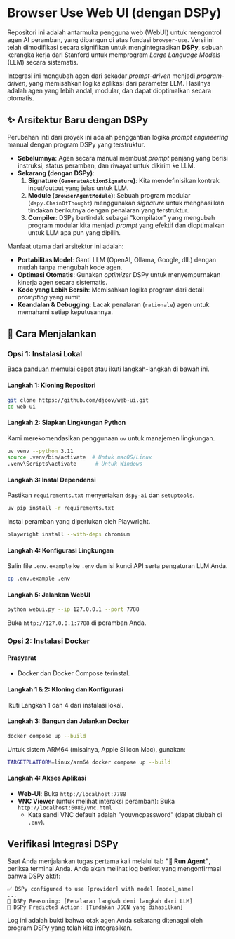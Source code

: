 # Browser Use Web UI (dengan DSPy)

[](https://github.com/browser-use/web-ui/stargazers)
[](https://link.browser-use.com/discord)
[](https://docs.browser-use.com)
[](https://x.com/warmshao)

Repositori ini adalah antarmuka pengguna web (WebUI) untuk mengontrol agen AI peramban, yang dibangun di atas fondasi `browser-use`. Versi ini telah dimodifikasi secara signifikan untuk mengintegrasikan **DSPy**, sebuah kerangka kerja dari Stanford untuk memprogram *Large Language Models* (LLM) secara sistematis.

Integrasi ini mengubah agen dari sekadar *prompt-driven* menjadi *program-driven*, yang memisahkan logika aplikasi dari parameter LLM. Hasilnya adalah agen yang lebih andal, modular, dan dapat dioptimalkan secara otomatis.

## ✨ Arsitektur Baru dengan DSPy

Perubahan inti dari proyek ini adalah penggantian logika *prompt engineering* manual dengan program DSPy yang terstruktur.

  * **Sebelumnya**: Agen secara manual membuat *prompt* panjang yang berisi instruksi, status peramban, dan riwayat untuk dikirim ke LLM.
  * **Sekarang (dengan DSPy)**:
    1.  **Signature (`GenerateActionSignature`)**: Kita mendefinisikan kontrak input/output yang jelas untuk LLM.
    2.  **Module (`BrowserAgentModule`)**: Sebuah program modular (`dspy.ChainOfThought`) menggunakan *signature* untuk menghasilkan tindakan berikutnya dengan penalaran yang terstruktur.
    3.  **Compiler**: DSPy bertindak sebagai "kompilator" yang mengubah program modular kita menjadi *prompt* yang efektif dan dioptimalkan untuk LLM apa pun yang dipilih.

Manfaat utama dari arsitektur ini adalah:

  * **Portabilitas Model**: Ganti LLM (OpenAI, Ollama, Google, dll.) dengan mudah tanpa mengubah kode agen.
  * **Optimasi Otomatis**: Gunakan *optimizer* DSPy untuk menyempurnakan kinerja agen secara sistematis.
  * **Kode yang Lebih Bersih**: Memisahkan logika program dari detail *prompting* yang rumit.
  * **Keandalan & Debugging**: Lacak penalaran (`rationale`) agen untuk memahami setiap keputusannya.

## 🚀 Cara Menjalankan

### Opsi 1: Instalasi Lokal

Baca [panduan memulai cepat](https://docs.browser-use.com/quickstart#prepare-the-environment) atau ikuti langkah-langkah di bawah ini.

#### Langkah 1: Kloning Repositori

```bash
git clone https://github.com/djoov/web-ui.git
cd web-ui
```

#### Langkah 2: Siapkan Lingkungan Python

Kami merekomendasikan penggunaan `uv` untuk manajemen lingkungan.

```bash
uv venv --python 3.11
source .venv/bin/activate  # Untuk macOS/Linux
.venv\Scripts\activate      # Untuk Windows
```

#### Langkah 3: Instal Dependensi

Pastikan `requirements.txt` menyertakan `dspy-ai` dan `setuptools`.

```bash
uv pip install -r requirements.txt
```

Instal peramban yang diperlukan oleh Playwright.

```bash
playwright install --with-deps chromium
```

#### Langkah 4: Konfigurasi Lingkungan

Salin file `.env.example` ke `.env` dan isi kunci API serta pengaturan LLM Anda.

```bash
cp .env.example .env
```

#### Langkah 5: Jalankan WebUI

```bash
python webui.py --ip 127.0.0.1 --port 7788
```

Buka `http://127.0.0.1:7788` di peramban Anda.

### Opsi 2: Instalasi Docker

#### Prasyarat

  - Docker dan Docker Compose terinstal.

#### Langkah 1 & 2: Kloning dan Konfigurasi

Ikuti Langkah 1 dan 4 dari instalasi lokal.

#### Langkah 3: Bangun dan Jalankan Docker

```bash
docker compose up --build
```

Untuk sistem ARM64 (misalnya, Apple Silicon Mac), gunakan:

```bash
TARGETPLATFORM=linux/arm64 docker compose up --build
```

#### Langkah 4: Akses Aplikasi

  - **Web-UI**: Buka `http://localhost:7788`
  - **VNC Viewer** (untuk melihat interaksi peramban): Buka `http://localhost:6080/vnc.html`
      - Kata sandi VNC default adalah "youvncpassword" (dapat diubah di `.env`).

## Verifikasi Integrasi DSPy

Saat Anda menjalankan tugas pertama kali melalui tab **"🤖 Run Agent"**, periksa terminal Anda. Anda akan melihat log berikut yang mengonfirmasi bahwa DSPy aktif:

```
✅ DSPy configured to use [provider] with model [model_name]
...
🧠 DSPy Reasoning: [Penalaran langkah demi langkah dari LLM]
🤖 DSPy Predicted Action: [Tindakan JSON yang dihasilkan]
```

Log ini adalah bukti bahwa otak agen Anda sekarang ditenagai oleh program DSPy yang telah kita integrasikan.
